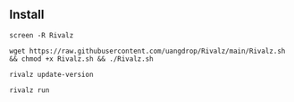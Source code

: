 
## Install
```
screen -R Rivalz
```
```
wget https://raw.githubusercontent.com/uangdrop/Rivalz/main/Rivalz.sh && chmod +x Rivalz.sh && ./Rivalz.sh
```


```
rivalz update-version
```
```
rivalz run
```
